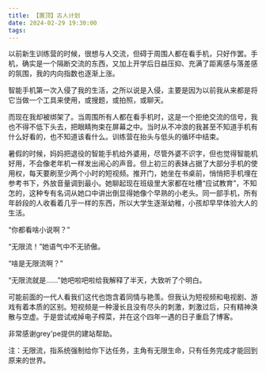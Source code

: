 ```yaml
---
title: 【置顶】古人计划
date: 2024-02-29 19:30:00
tags:
---
```

以前新生训练营的时候，很想与人交流，但碍于周围人都在看手机，只好作罢。手机，确实是一个隔断交流的东西，又加上开学后日益压抑、充满了距离感与落差感的氛围，我的内向指数也逐渐上涨。

智能手机第一次入侵了我的生活，之所以说是入侵，主要是因为以前我从来都是将它当做一个工具来使用，或搜题，或拍照，或聊天。

而现在我却被绑架了。当周围所有人都在看手机时，这是一个拒绝交流的信号，我也不得不低下头去，把眼睛拘束在屏幕之中。当时从不冲浪的我甚至不知道手机有什么好看的，也不知道该看什么。训练营在抬头与低头的循环中结束。

暑假的时候，妈妈把退役的智能手机给外婆用，尽管外婆不识字，但也觉得智能机好用，不会像老年机一样发出闹心的声音。但上初三的表妹占据了大部分手机的使用权，每天要刷至少两个小时的短视频。推开门，她坐在书桌前，悄悄把手机埋在参考书下，外放音量调到最小。她聊起现在班级里大家都在吐槽“应试教育”，不知怎的，这种专有名词从她口中讲出倒显得她像个早熟的小老头。同一部手机，所有年龄段的人收看着几乎一样的东西，所以大学生逐渐幼稚，小孩却早早体验大人的生活。

“你都看啥小说啊？”

“无限流！”她语气中不无骄傲。

“啥是无限流啊？”

“无限流就是……”她吧啦吧啦给我解释了半天，大致听了个明白。

可能前面的一代人看我们这代也饱含着同情与艳羡。但我认为短视频和电视剧、游戏有着本质的区别。短视频是一种漫长且没有尽头的刺激，刺激过后，只有精神涣散与空虚。于是尝试戒掉电子榨菜，并在这个四年一遇的日子重启了博客。

非常感谢grey'pe提供的建站帮助。

注：无限流，指系统强制给你下达任务，主角有无限生命，只有任务完成才能回到原来的世界。